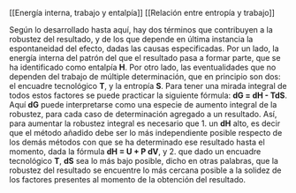 [[Energía interna, trabajo y entalpía]]
[[Relación entre entropía y trabajo]]

Según lo desarrollado hasta aquí, hay dos términos que contribuyen a la robustez del resultado, y de los que depende en última instancia la espontaneidad del efecto, dadas las causas especificadas. Por un lado, la energía interna del patrón del que el resultado pasa a formar parte, que se ha identificado como entalpía **H**. Por otro lado, las eventualidades que no dependen del trabajo de múltiple determinación, que en principio son dos: el encuadre tecnológico **T**, y la entropía **S**. Para tener una mirada integral de todos estos factores se puede practicar la siguiente fórmula: **dG = dH - TdS**.
Aquí **dG** puede interpretarse como una especie de aumento integral de la robustez, para cada caso de determinación agregado a un resultado. Así, para aumentar la robustez integral es necesario que 1. un **dH** alto, es decir que el método añadido debe ser lo más independiente posible respecto de los demás métodos con que se ha determinado ese resultado hasta el momento, dada la fórmula **dH = U + P dV**, y 2. que dado un encuadre tecnológico **T**, **dS** sea lo más bajo posible, dicho en otras palabras, que la robustez del resultado se encuentre lo más cercana posible a la solidez de los factores presentes al momento de la obtención del resultado.



